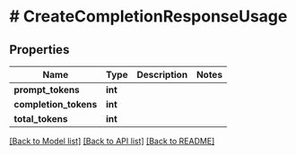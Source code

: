 # # CreateCompletionResponseUsage

## Properties

Name | Type | Description | Notes
------------ | ------------- | ------------- | -------------
**prompt_tokens** | **int** |  |
**completion_tokens** | **int** |  |
**total_tokens** | **int** |  |

[[Back to Model list]](../../README.md#models) [[Back to API list]](../../README.md#endpoints) [[Back to README]](../../README.md)
